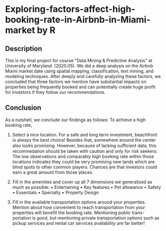 # Exploring-factors-affect-high-booking-rate-in-Airbnb-in-Miami-market by R

## Description

This is my final project for course "Data Mining &amp; Predictive Analysis" at University of Maryland. (2020.05).
We did a deep analysis on the Airbnb Miami market date using spatial mapping, classification, text mining, and modeling techniques. 
After deeply and carefully analyzing these factors, we concluded that three factors we mention have substantial impacts on properties being frequently booked and can potentially create huge profit for investors if they follow our recommendations.

## Conclusion

As a nutshell, we conclude our findings as follows: To achieve a high booking rate,
1. Select a nice location. For a safe and long term investment, beachfront is always the best choice! Besides that, somewhere around the center also looks promising. However, because of lacking suﬀicient data, this recommedation should be taken with caution and only for risk seekers: The low observations and comparably high booking rate within those locations indicates they could be very promising new lands which are blind spots to other common players. Chances are that investors could earn a great amount from those places.

2. Fill in the amenities and cover up all 7 dimensions we generalized as much as possible:
• Entertaining • Key features • Pet allowance • Safety
• Essentials
• Specialty
• Property Design

3. Fill in the available transportation options around your properties. Mention about how convenient to reach transportation from your properties will benefit the booking rate. Mentioning public trans- portation is good, but mentioning private transportation options such as pickup services and rental car services availability are far better!
